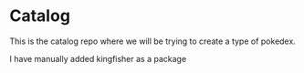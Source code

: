 #  Catalog

This is the catalog repo where we will be trying to create a type of pokedex.

I have manually added kingfisher as a package
